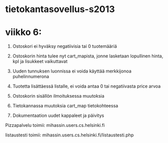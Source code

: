 tietokantasovellus-s2013
========================
viikko 6:
=========
1. Ostoskori ei hyväksy negatiivisia tai 0 tuotemääriä

2. Ostoskorin hinta tulee nyt cart_mapista, jonne lasketaan lopullinen hinta, kpl ja lisukkeet vaikuttavat

3. Uuden tunnuksen luonnissa ei voida käyttää merkkijonoa puhelinnumerona

4. Tuotetta lisättäessä listalle, ei voida antaa 0 tai negatiivasta price arvoa

5. Ostoskorin sisällön ilmoituksessa muutoksia 
 
6. Tietokannassa muutoksia cart_map tietokohteessa 

7. Dokumentaation uudet kappaleet ja päivitys

Pizzapalvelu toimii:
mihassin.users.cs.helsinki.fi

listaustesti toimii:
mihassin.users.cs.helsinki.fi/listaustesti.php
